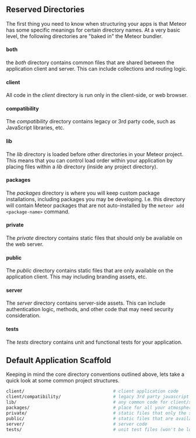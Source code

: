## Reserved Directories
The first thing you need to know when structuring your apps is that Meteor has some specific meanings for certain directory names.  At a very basic level, the following directories are "baked in" the Meteor bundler.

#### both
the *both* directory contains common files that are shared between the application client and server. This can include collections and routing logic.

#### client
All code in the *client* directory is run only in the client-side, or web browser.

#### compatibility
The *compatibility* directory contains legacy or 3rd party code, such as JavaScript libraries, etc.

#### lib
The *lib* directory is loaded before other directories in your Meteor project. This means that you can control load order within your application by placing files within a *lib* directory (inside any project directory).

#### packages
The *packages* directory is where you will keep custom package installations, including packages you may be developing. I.e. this directory will contain Meteor packages that are not auto-installed by the `meteor add <package-name>` command.

#### private
The *private* directory contains static files that should only be available on the web server.

#### public
The *public* directory contains static files that are only available on the application client. This may including branding assets, etc.

#### server
The *server* directory contains server-side assets. This can include authentication logic, methods, and other code that may need security consideration.

#### tests
The *tests* directory contains unit and functional tests for your application.

## Default Application Scaffold
Keeping in mind the core directory conventions outlined above, lets take a quick look at some common project structures.
```sh
client/                                  # client application code
client/compatibility/                    # legacy 3rd party javascript libraries
lib/                                     # any common code for client/server.
packages/                                # place for all your atmosphere packages
private/                                 # static files that only the server knows about
public/                                  # static files that are available to the client
server/                                  # server code
tests/                                   # unit test files (won't be loaded on client or server)
```

